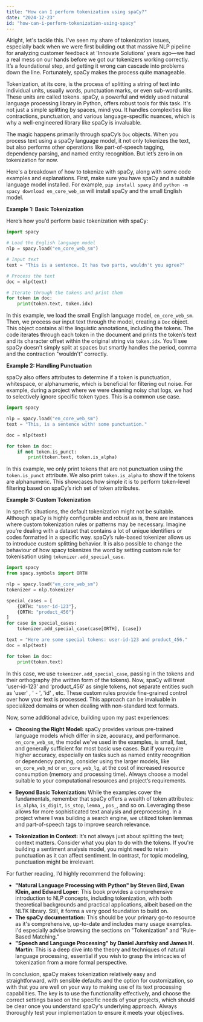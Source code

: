 ```yaml
---
title: "How can I perform tokenization using spaCy?"
date: "2024-12-23"
id: "how-can-i-perform-tokenization-using-spacy"
---
```


Alright, let's tackle this. I've seen my share of tokenization issues, especially back when we were first building out that massive NLP pipeline for analyzing customer feedback at 'Innovate Solutions' years ago—we had a real mess on our hands before we got our tokenizers working correctly. It’s a foundational step, and getting it wrong can cascade into problems down the line. Fortunately, spaCy makes the process quite manageable.

Tokenization, at its core, is the process of splitting a string of text into individual units, usually words, punctuation marks, or even sub-word units. These units are called tokens. spaCy, a powerful and widely used natural language processing library in Python, offers robust tools for this task. It's not just a simple splitting by spaces, mind you. It handles complexities like contractions, punctuation, and various language-specific nuances, which is why a well-engineered library like spaCy is invaluable.

The magic happens primarily through spaCy’s `Doc` objects. When you process text using a spaCy language model, it not only tokenizes the text, but also performs other operations like part-of-speech tagging, dependency parsing, and named entity recognition. But let’s zero in on tokenization for now.

Here's a breakdown of how to tokenize with spaCy, along with some code examples and explanations. First, make sure you have spaCy and a suitable language model installed. For example, `pip install spacy` and `python -m spacy download en_core_web_sm` will install spaCy and the small English model.

**Example 1: Basic Tokenization**

Here’s how you’d perform basic tokenization with spaCy:

```python
import spacy

# Load the English language model
nlp = spacy.load("en_core_web_sm")

# Input text
text = "This is a sentence. It has two parts, wouldn't you agree?"

# Process the text
doc = nlp(text)

# Iterate through the tokens and print them
for token in doc:
    print(token.text, token.idx)
```

In this example, we load the small English language model, `en_core_web_sm`. Then, we process our input text through the model, creating a `Doc` object. This object contains all the linguistic annotations, including the tokens. The code iterates through each token in the document and prints the token’s text and its character offset within the original string via `token.idx`. You'll see spaCy doesn't simply split at spaces but smartly handles the period, comma and the contraction "wouldn't" correctly.

**Example 2: Handling Punctuation**

spaCy also offers attributes to determine if a token is punctuation, whitespace, or alphanumeric, which is beneficial for filtering out noise. For example, during a project where we were cleaning noisy chat logs, we had to selectively ignore specific token types. This is a common use case.

```python
import spacy

nlp = spacy.load("en_core_web_sm")
text = "This, is a sentence with! some punctuation."

doc = nlp(text)

for token in doc:
    if not token.is_punct:
        print(token.text, token.is_alpha)
```
In this example, we only print tokens that are not punctuation using the `token.is_punct` attribute. We also print `token.is_alpha` to show if the tokens are alphanumeric. This showcases how simple it is to perform token-level filtering based on spaCy’s rich set of token attributes.

**Example 3: Custom Tokenization**

In specific situations, the default tokenization might not be suitable. Although spaCy is highly configurable and robust as is, there are instances where custom tokenization rules or patterns may be necessary. Imagine you’re dealing with a dataset that contains a lot of unique identifiers or codes formatted in a specific way. spaCy’s rule-based tokenizer allows us to introduce custom splitting behavior. It is also possible to change the behaviour of how spacy tokenizes the word by setting custom rule for tokenisation using `tokenizer.add_special_case`.

```python
import spacy
from spacy.symbols import ORTH

nlp = spacy.load("en_core_web_sm")
tokenizer = nlp.tokenizer

special_cases = [
    {ORTH: "user-id-123"},
    {ORTH: "product_456"}
]
for case in special_cases:
    tokenizer.add_special_case(case[ORTH], [case])

text = "Here are some special tokens: user-id-123 and product_456."
doc = nlp(text)

for token in doc:
    print(token.text)
```

In this case, we use `tokenizer.add_special_case`, passing in the tokens and their orthography (the written form of the tokens). Now, spaCy will treat ‘user-id-123’ and ‘product_456’ as single tokens, not separate entities such as 'user' , ' - ', 'id' , etc. These custom rules provide fine-grained control over how your text is processed. This approach can be invaluable in specialized domains or when dealing with non-standard text formats.

Now, some additional advice, building upon my past experiences:

*   **Choosing the Right Model:** spaCy provides various pre-trained language models which differ in size, accuracy, and performance. `en_core_web_sm`, the model we've used in the examples, is small, fast, and generally sufficient for most basic use cases. But if you require higher accuracy, especially on tasks such as named entity recognition or dependency parsing, consider using the larger models, like `en_core_web_md` or `en_core_web_lg`, at the cost of increased resource consumption (memory and processing time). Always choose a model suitable to your computational resources and project’s requirements.

*   **Beyond Basic Tokenization:** While the examples cover the fundamentals, remember that spaCy offers a wealth of token attributes: `is_alpha`, `is_digit`, `is_stop`, `lemma_`, `pos_`, and so on. Leveraging these allows for more sophisticated text analysis and preprocessing. In a project where I was building a search engine, we utilized token lemmas and part-of-speech tags to improve search relevance.

*   **Tokenization in Context:** It’s not always just about splitting the text; context matters. Consider what you plan to do with the tokens. If you're building a sentiment analysis model, you might need to retain punctuation as it can affect sentiment. In contrast, for topic modeling, punctuation might be irrelevant.

For further reading, I’d highly recommend the following:

*   **"Natural Language Processing with Python" by Steven Bird, Ewan Klein, and Edward Loper**: This book provides a comprehensive introduction to NLP concepts, including tokenization, with both theoretical backgrounds and practical applications, albeit based on the NLTK library. Still, it forms a very good foundation to build on.
*   **The spaCy documentation:** This should be your primary go-to resource as it's comprehensive, up-to-date and includes many usage examples. I'd especially advise browsing the sections on "Tokenization" and "Rule-Based Matching."
*   **"Speech and Language Processing" by Daniel Jurafsky and James H. Martin**: This is a deep dive into the theory and techniques of natural language processing, essential if you wish to grasp the intricacies of tokenization from a more formal perspective.

In conclusion, spaCy makes tokenization relatively easy and straightforward, with sensible defaults and the option for customization, so with that you are well on your way to making use of its text processing capabilities. The key is to use the functionality effectively, and choose the correct settings based on the specific needs of your projects, which should be clear once you understand spaCy's underlying approach. Always thoroughly test your implementation to ensure it meets your objectives.
